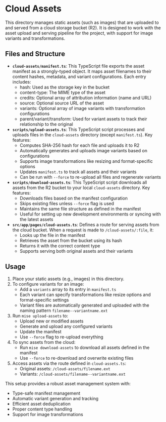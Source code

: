 # Cloud Assets

This directory manages static assets (such as images) that are uploaded to and served from a cloud storage bucket (R2). It is designed to work with the asset upload and serving pipeline for the project, with support for image variants and transformations.

## Files and Structure

- **`cloud-assets/manifest.ts`**: This TypeScript file exports the asset manifest as a strongly-typed object. It maps asset filenames to their content hashes, metadata, and variant configurations. Each entry includes:
  - hash: Used as the storage key in the bucket
  - content-type: The MIME type of the asset
  - credits: Optional array of attribution information (name and URL)
  - source: Optional source URL of the asset
  - variants: Optional array of image variants with transformation configurations
  - parent/variant/transform: Used for variant assets to track their relationship to the original
- **`scripts/upload-assets.ts`**: This TypeScript script processes and uploads files in the `cloud-assets` directory (except `manifest.ts`). Key features:
  - Computes SHA-256 hash for each file and uploads it to R2
  - Automatically generates and uploads image variants based on configurations
  - Supports image transformations like resizing and format-specific options
  - Updates `manifest.ts` to track all assets and their variants
  - Can be run with `--force` to re-upload all files and regenerate variants
- **`scripts/download-assets.ts`**: This TypeScript script downloads all assets from the R2 bucket to your local `cloud-assets` directory. Key features:
  - Downloads files based on the manifest configuration
  - Skips existing files unless `--force` flag is used
  - Maintains the same file structure as defined in the manifest
  - Useful for setting up new development environments or syncing with the latest assets
- **`src/app/pages/cloud-assets.ts`**: Defines a route for serving assets from the cloud bucket. When a request is made to `/cloud-assets/:file`, it:
  - Looks up the file in the manifest
  - Retrieves the asset from the bucket using its hash
  - Returns it with the correct content type
  - Supports serving both original assets and their variants

## Usage

1. Place your static assets (e.g., images) in this directory.
2. To configure variants for an image:
   - Add a `variants` array to its entry in `manifest.ts`
   - Each variant can specify transformations like resize options and format-specific settings
   - Variant files are automatically generated and uploaded with the naming pattern `filename--variantname.ext`
3. Run `mise upload-assets` to:
   - Upload new or modified assets
   - Generate and upload any configured variants
   - Update the manifest
   - Use `--force` flag to re-upload everything
4. To sync assets from the cloud:
   - Run `mise download-assets` to download all assets defined in the manifest
   - Use `--force` to re-download and overwrite existing files
5. Access assets via the route defined in `cloud-assets.ts`:
   - Original assets: `/cloud-assets/filename.ext`
   - Variants: `/cloud-assets/filename--variantname.ext`

This setup provides a robust asset management system with:
- Type-safe manifest management
- Automatic variant generation and tracking
- Efficient asset deduplication
- Proper content type handling
- Support for image transformations

